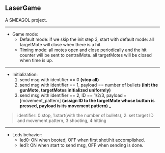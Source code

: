 LaserGame
----

A SMEAGOL project.

----

- Game mode: 
	- Default mode: if we skip the init step 3, start with default mode: all targetMote will close when there is a hit.
	- Timing mode: all motes open and close periodically and the hit counter will be sent to centralMote. all targetMotes will be closed when time is up.

----

- Initialization: 
	1. send msg with identifier == 0 __(stop all)__
	2. send msg with identifier == 1, payload == number of bullets __(init the gunMote, targetMotes initialized uniformly)__
    3. send msg with identifier == 2, ID == 1/2/3, payload = [movement_pattern] __(assign ID to the targetMote whose button is pressed, payload is its movement pattern)__ _

>identifier:  0:stop,  1:start(with the number of bullets),  2: set target ID and movement pattern,  3:shooting,  4:hitting

----

- Leds behavier:
	- led0: ON when booted, OFF when first shot/hit accomplished.
	- led1: ON when start to send msg, OFF when sending is done.
